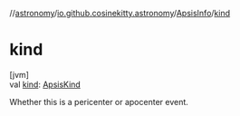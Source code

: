 //[astronomy](../../../index.md)/[io.github.cosinekitty.astronomy](../index.md)/[ApsisInfo](index.md)/[kind](kind.md)

# kind

[jvm]\
val [kind](kind.md): [ApsisKind](../-apsis-kind/index.md)

Whether this is a pericenter or apocenter event.
